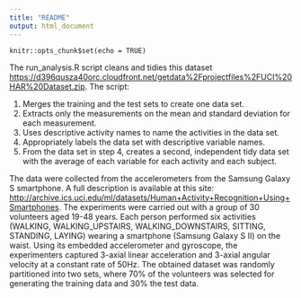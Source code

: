```yaml
---
title: "README"
output: html_document
---
```


```{r setup, include=FALSE}
knitr::opts_chunk$set(echo = TRUE)
```

The run_analysis.R script cleans and tidies this dataset https://d396qusza40orc.cloudfront.net/getdata%2Fprojectfiles%2FUCI%20HAR%20Dataset.zip. The script:
1. Merges the training and the test sets to create one data set.
2. Extracts only the measurements on the mean and standard deviation for each measurement.
3. Uses descriptive activity names to name the activities in the data set.
4. Appropriately labels the data set with descriptive variable names.
5. From the data set in step 4, creates a second, independent tidy data set with the average of each variable for each activity and each subject.


The data were collected from the accelerometers from the Samsung Galaxy S smartphone. A full description is available at this site:
http://archive.ics.uci.edu/ml/datasets/Human+Activity+Recognition+Using+Smartphones. The experiments were carried out with a group of 30 volunteers aged 19-48 years. Each person performed six activities (WALKING, WALKING_UPSTAIRS, WALKING_DOWNSTAIRS, SITTING, STANDING, LAYING) wearing a smartphone (Samsung Galaxy S II) on the waist. Using its embedded accelerometer and gyroscope, the experimenters captured 3-axial linear acceleration and 3-axial angular velocity at a constant rate of 50Hz. The obtained dataset was randomly partitioned into two sets, where 70% of the volunteers was selected for generating the training data and 30% the test data. 